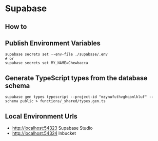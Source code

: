 # Supabase

## How to

## Publish Environment Variables

```shell
supabase secrets set --env-file ./supabase/.env
# or
supabase secrets set MY_NAME=Chewbacca
```

## Generate TypeScript types from the database schema

```shell
supabase gen types typescript --project-id "mzynufuthvghqanlkluf" --schema public > functions/_shared/types.gen.ts
```

## Local Environment Urls

- [http://localhost:54323]() Supabase Studio
- [http://localhost:54324]() Inbucket
